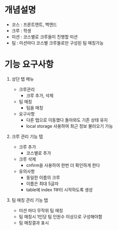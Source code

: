 # 개념설명

- 코스 : 프론트엔트, 백엔드
- 크루 : 학생
- 미션 : 코스별로 크루들이 진행할 미션
- 팀 : 미션마다 코스별 크루들로만 구성된 팀 매칭가능

# 기능 요구사항

1. 상단 탭 메뉴

   - 크루관리
     - 크루 추가, 삭제
   - 팀 매칭
     - 팀을 매칭
   - 요구사항
     - 다른 탭으로 이동했다 돌아와도 기존 상태 유지
     - local storage 사용하여 최근 정보 불러오기 가능

2. 크루 관리 기능 탭

   - 크루 추가
     - 코스별로 추가
   - 크루 삭제
     - cnfirm을 사용하여 한번 더 확인하게 한다
   - 유의사항
     - 동일한 이름의 크루
     - 이름은 최대 5글자
     - table에 index 1부터 시작하도록 생성

3. 팀 매칭 관리 기능 탭
   - 미션 마다 무작위 팀 매칭
   - 팀 매칭시 1인당 팀 인원수 이상으로 구성해야함
   - 팀 매칭결과 표시

